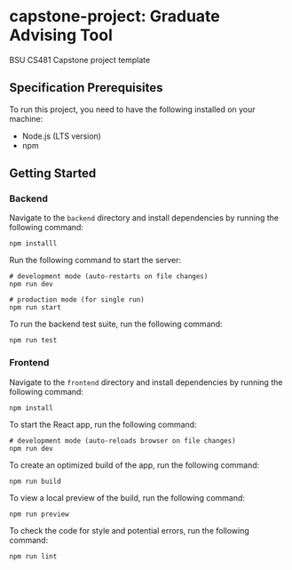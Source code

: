 # capstone-project: Graduate Advising Tool
BSU CS481 Capstone project template

## Specification Prerequisites
To run this project, you need to have the following installed on your machine:
* Node.js (LTS version)
* npm

## Getting Started

### Backend
Navigate to the `backend` directory and install dependencies by running the following command:
```
npm installl
```

Run the following command to start the server:
```
# development mode (auto-restarts on file changes)
npm run dev

# production mode (for single run)
npm run start
```


To run the backend test suite, run the following command:
```
npm run test
```

### Frontend
Navigate to the `frontend` directory and install dependencies by running the following command:
```
npm install
```

To start the React app, run the following command:
```
# development mode (auto-reloads browser on file changes)
npm run dev
```

To create an optimized build of the app, run the following command:
```
npm run build
```

To view a local preview of the build, run the following command:
```
npm run preview
```

To check the code for style and potential errors, run the following command:
```
npm run lint
```